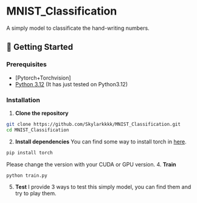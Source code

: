 # MNIST_Classification

A simply model to classificate the hand-writing numbers.

## 🚀 Getting Started

### Prerequisites
- [Pytorch+Torchvision]
- [Python 3.12](https://www.python.org/) (It has just tested on Python3.12)

### Installation

1. **Clone the repository**
```bash
git clone https://github.com/Skylarkkkk/MNIST_Classification.git
cd MNIST_Classification
```

2. **Install dependencies**
You can find some way to install torch in [here](https://pytorch.org/).
```bash
pip install torch
```
Please change the version with your CUDA or GPU version.
4. **Train**
```bash
python train.py
```
5. **Test**
I provide 3 ways to test this simply model, you can find them and try to play them.
